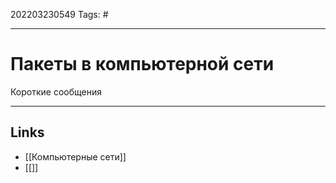 202203230549
Tags: #

---

# Пакеты в компьютерной сети

Короткие сообщения


---
## Links
-  [[Компьютерные сети]]
-  [[]]
